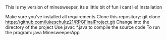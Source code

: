 This is my version of minesweeper, its a little bit of fun i cant lie!
Installation

Make sure you've installed all requirements
Clone this repository: git clone https://github.com/lukeschultz21/RPGFinalProject.git
Change into the directory of the project
Use javac *.java to compile the source code
To run the program: java MinesweeperApp
